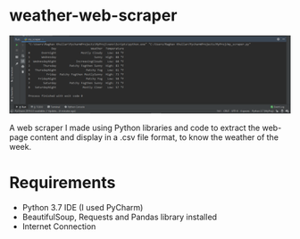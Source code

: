 # weather-web-scraper

![alt text](https://github.com/raghavk16/weather-web-scraper/blob/master/scraper_ss_1.png?raw=true)

A web scraper I made using Python libraries and code to extract the web-page content and display in a .csv file format, to know the weather of the week.
# Requirements
* Python 3.7 IDE (I used PyCharm)
* BeautifulSoup, Requests and Pandas library installed
* Internet Connection
